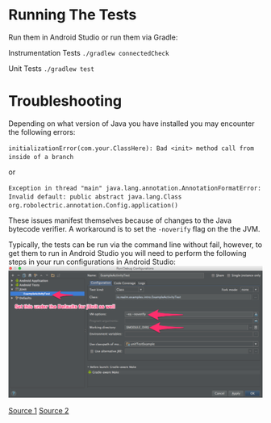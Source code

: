 # Running The Tests
Run them in Android Studio or run them via Gradle: 

Instrumentation Tests
`./gradlew connectedCheck`

Unit Tests
`./gradlew test` 

# Troubleshooting

Depending on what version of Java you have installed you may encounter the following errors: 

`initializationError(com.your.ClassHere): Bad <init> method call from inside of a branch`
  
or
 
`Exception in thread "main" java.lang.annotation.AnnotationFormatError: Invalid default: public abstract java.lang.Class org.robolectric.annotation.Config.application()` 

These issues manifest themselves because of changes to the Java bytecode verifier. 
A workaround is to set the `-noverify` flag on the the JVM. 


Typically, the tests can be run via the command line without fail, however, to get them to run in Android Studio you will need to perform the following steps in your run configurations in Android Studio:
![Unit Test Config Settings](unittest-config-settings.png)

[Source 1](http://stackoverflow.com/a/25428318/5210) [Source 2](https://code.google.com/p/powermock/issues/detail?id=504)